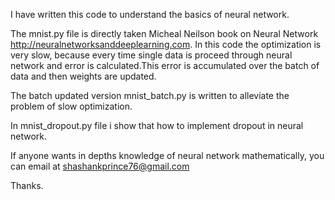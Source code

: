 I have written this code to understand the basics of neural network.

The mnist.py file is directly taken Micheal Neilson book on Neural Network http://neuralnetworksanddeeplearning.com.
In this code the optimization is very slow, because every time single data is proceed through neural network and error is calculated.This error is accumulated over the batch of data and then weights are updated.

The batch updated version mnist_batch.py is written to alleviate the problem of slow optimization.

In mnist_dropout.py file i show that how to implement dropout in neural network.

If anyone wants in depths knowledge of neural network mathematically, you can email at shashankprince76@gmail.com

Thanks.
